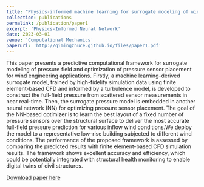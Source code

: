 ```yaml
---
title: "Physics-informed machine learning for surrogate modeling of wind pressure and optimization of pressure sensor placement"
collection: publications
permalink: /publication/paper1
excerpt: 'Physics-Informed Neural Network'
date: 2023-03-01
venue: 'Computational Mechanics'
paperurl: 'http://qimingzhuce.github.io/files/paper1.pdf'
---
```

This paper presents a predictive computational framework for surrogate modeling of pressure field and optimization of
pressure sensor placement for wind engineering applications. Firstly, a machine learning-derived surrogate model, trained by
high-fidelity simulation data using finite element-based CFD and informed by a turbulence model, is developed to construct
the full-field pressure from scattered sensor measurements in near real-time. Then, the surrogate pressure model is embedded
in another neural network (NN) for optimizing pressure sensor placement. The goal of the NN-based optimizer is to learn the
best layout of a fixed number of pressure sensors over the structural surface to deliver the most accurate full-field pressure
prediction for various inflow wind conditions.We deploy the model to a representative low-rise building subjected to different
wind conditions. The performance of the proposed framework is assessed by comparing the predicted results with finite
element-based CFD simulation results. The framework shows excellent accuracy and efficiency, which could be potentially
integrated with structural health monitoring to enable digital twins of civil structures.

[Download paper here](http://qimingzhuce.github.io/files/paper1.pdf)
